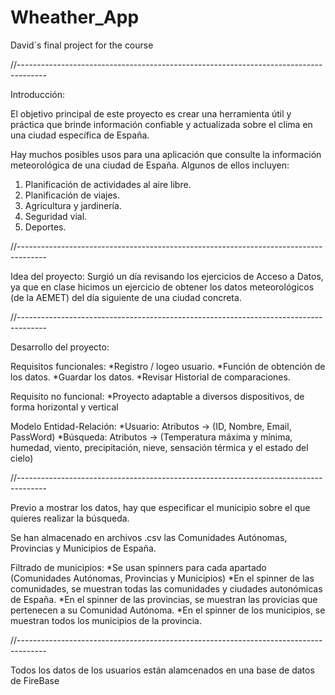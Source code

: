 # Wheather_App
David´s final project for the course

//-------------------------------------------------------------------------------------

Introducción:

El objetivo principal de este proyecto es crear una herramienta útil y práctica 
que brinde información confiable y actualizada sobre el clima en una ciudad específica de España.

Hay muchos posibles usos para una aplicación que consulte la información meteorológica de una ciudad de España. 
Algunos de ellos incluyen:

  1.	Planificación de actividades al aire libre. 
  2.	Planificación de viajes.
  3.	Agricultura y jardinería.
  4.	Seguridad vial. 
  5.	Deportes.

//-------------------------------------------------------------------------------------

Idea del proyecto: Surgió un día revisando los ejercicios de Acceso a Datos, ya que en clase hicimos un ejercicio de obtener los datos meteorológicos (de la AEMET) del día siguiente de una ciudad concreta.

//-------------------------------------------------------------------------------------

Desarrollo del proyecto:

   Requisitos funcionales: 
      *Registro / logeo usuario.
      *Función de obtención de los datos. 
      *Guardar los datos. 
      *Revisar Historial de comparaciones.

   Requisito no funcional: 
      *Proyecto adaptable a diversos dispositivos, de forma horizontal y vertical

   Modelo Entidad-Relación: 
      *Usuario: Atributos -> (ID, Nombre, Email, PassWord) 
      *Búsqueda: Atributos -> (Temperatura máxima y mínima, humedad, viento, precipitación, nieve, sensación térmica y el estado del cielo)
        
//-------------------------------------------------------------------------------------

   Previo a mostrar los datos, hay que especificar el municipio sobre el que quieres realizar la búsqueda.

   Se han almacenado en archivos .csv las Comunidades Autónomas, Provincias y Municipios de España.

   Filtrado de municipios: 
       *Se usan spinners para cada apartado (Comunidades Autónomas, Provincias y Municipios)
       *En el spinner de las comunidades, se muestran todas las comunidades y ciudades autonómicas de España.
       *En el spinner de las provincias, se muestran las provicias que pertenecen a su Comunidad Autónoma.
       *En el spinner de los municipios, se muestran todos los municipios de la provincia. 

//-------------------------------------------------------------------------------------

   Todos los datos de los usuarios están alamcenados en una base de datos de FireBase


